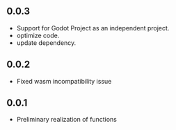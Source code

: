 ## 0.0.3

* Support for Godot Project as an independent project.
* optimize code.
* update dependency.

## 0.0.2

* Fixed wasm incompatibility issue

## 0.0.1

* Preliminary realization of functions
